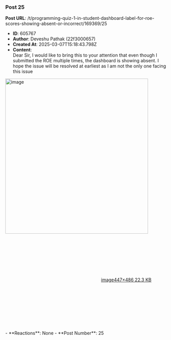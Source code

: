 ### Post 25
**Post URL**: /t/programming-quiz-1-in-student-dashboard-label-for-roe-scores-showing-absent-or-incorrect/169369/25
- **ID**: 605767
- **Author**: Deveshu Pathak (22f3000657)
- **Created At**: 2025-03-07T15:18:43.798Z
- **Content**:  
  Dear Sir,
I would like to bring this to your attention that even though I submitted the ROE  multiple times, the dashboard is showing absent.
I hope the issue will be resolved at earliest as I am not the only one facing this issue
<div class="lightbox-wrapper"><a class="lightbox" href="https://europe1.discourse-cdn.com/flex013/uploads/iitm/original/3X/6/0/60fb4b8604ca1ac08c744051aa78dc11fe4d104a.png" data-download-href="/uploads/short-url/dPWewrBknBmQMsBXyugeJRpseMy.png?dl=1" title="image" rel="noopener nofollow ugc"><img src="https://europe1.discourse-cdn.com/flex013/uploads/iitm/original/3X/6/0/60fb4b8604ca1ac08c744051aa78dc11fe4d104a.png" alt="image" data-base62-sha1="dPWewrBknBmQMsBXyugeJRpseMy" width="447" height="486"><div class="meta"><svg class="fa d-icon d-icon-far-image svg-icon" aria-hidden="true"><use href="#far-image"></use></svg><span class="filename">image</span><span class="informations">447×486 22.3 KB</span><svg class="fa d-icon d-icon-discourse-expand svg-icon" aria-hidden="true"><use href="#discourse-expand"></use></svg></div></a></div>
- **Reactions**: None
- **Post Number**: 25

